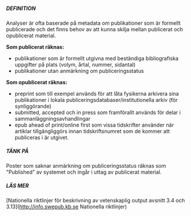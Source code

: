 ##### DEFINITION
Analyser är ofta baserade på metadata om publikationer som är formellt publicerade och det finns behov av att kunna skilja mellan publicerat och opublicerat material.

**Som publicerat räknas:**  
* publikationer som är formellt utgivna med beständiga bibliografiska uppgifter på plats (volym, årtal, nummer, sidantal)
* publikationer utan anmärkning om publiceringsstatus

**Som opublicerat räknas:**  
* preprint som till exempel används för att låta fysikerna arkivera sina publikationer i lokala publiceringsdatabaser/institutionella arkiv (för synliggörande)
* submitted, accepted och in press som framförallt används för delar i sammanläggningsavhandlingar
* epub ahead of print/online first som vissa tidskrifter använder när artiklar tillgängliggörs innan tidskriftsnumret som de kommer att publiceras i är utgivet.

##### TÄNK PÅ
Poster som saknar anmärkning om publiceringsstatus räknas som "Published" av systemet och ingår i uttag av publicerat material.

##### LÄS MER  
[Nationella riktlinjer för beskrivning av vetenskaplig output avsnitt 3.4 och 3.13](http://info.swepub.kb.se Nationella riktlinjer)
